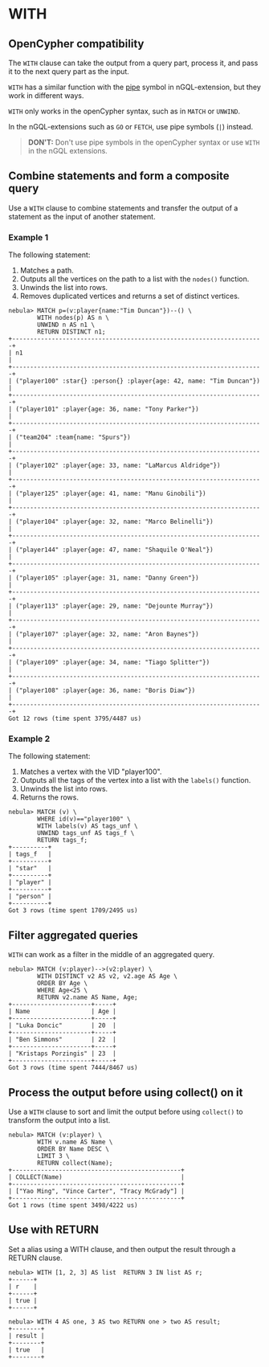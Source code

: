 # WITH

## OpenCypher compatibility

The `WITH` clause can take the output from a query part, process it, and pass it to the next query part as the input.

`WITH` has a similar function with the [pipe](../5.operators/4.pipe.md) symbol in nGQL-extension, but they work in different ways.

`WITH` only works in the openCypher syntax, such as in `MATCH` or `UNWIND`.

In the nGQL-extensions such as `GO` or `FETCH`, use pipe symbols (`|`) instead.

> **DON'T:** Don't use pipe symbols in the openCypher syntax or use `WITH` in the nGQL extensions.

## Combine statements and form a composite query

Use a `WITH` clause to combine statements and transfer the output of a statement as the input of another statement.

### Example 1

The following statement:

1. Matches a path.
2. Outputs all the vertices on the path to a list with the `nodes()` function.
3. Unwinds the list into rows.
4. Removes duplicated vertices and returns a set of distinct vertices.

```ngql
nebula> MATCH p=(v:player{name:"Tim Duncan"})--() \
        WITH nodes(p) AS n \
        UNWIND n AS n1 \
        RETURN DISTINCT n1;
+----------------------------------------------------------------------+
| n1                                                                   |
+----------------------------------------------------------------------+
| ("player100" :star{} :person{} :player{age: 42, name: "Tim Duncan"}) |
+----------------------------------------------------------------------+
| ("player101" :player{age: 36, name: "Tony Parker"})                  |
+----------------------------------------------------------------------+
| ("team204" :team{name: "Spurs"})                                     |
+----------------------------------------------------------------------+
| ("player102" :player{age: 33, name: "LaMarcus Aldridge"})            |
+----------------------------------------------------------------------+
| ("player125" :player{age: 41, name: "Manu Ginobili"})                |
+----------------------------------------------------------------------+
| ("player104" :player{age: 32, name: "Marco Belinelli"})              |
+----------------------------------------------------------------------+
| ("player144" :player{age: 47, name: "Shaquile O'Neal"})              |
+----------------------------------------------------------------------+
| ("player105" :player{age: 31, name: "Danny Green"})                  |
+----------------------------------------------------------------------+
| ("player113" :player{age: 29, name: "Dejounte Murray"})              |
+----------------------------------------------------------------------+
| ("player107" :player{age: 32, name: "Aron Baynes"})                  |
+----------------------------------------------------------------------+
| ("player109" :player{age: 34, name: "Tiago Splitter"})               |
+----------------------------------------------------------------------+
| ("player108" :player{age: 36, name: "Boris Diaw"})                   |
+----------------------------------------------------------------------+
Got 12 rows (time spent 3795/4487 us)
```

### Example 2

The following statement:

1. Matches a vertex with the VID "player100".
2. Outputs all the tags of the vertex into a list with the `labels()` function.
3. Unwinds the list into rows.
4. Returns the rows.

```ngql
nebula> MATCH (v) \
        WHERE id(v)=="player100" \
        WITH labels(v) AS tags_unf \
        UNWIND tags_unf AS tags_f \
        RETURN tags_f;
+----------+
| tags_f   |
+----------+
| "star"   |
+----------+
| "player" |
+----------+
| "person" |
+----------+
Got 3 rows (time spent 1709/2495 us)
```

## Filter aggregated queries

`WITH` can work as a filter in the middle of an aggregated query.

```ngql
nebula> MATCH (v:player)-->(v2:player) \
        WITH DISTINCT v2 AS v2, v2.age AS Age \
        ORDER BY Age \
        WHERE Age<25 \
        RETURN v2.name AS Name, Age;
+----------------------+-----+
| Name                 | Age |
+----------------------+-----+
| "Luka Doncic"        | 20  |
+----------------------+-----+
| "Ben Simmons"        | 22  |
+----------------------+-----+
| "Kristaps Porzingis" | 23  |
+----------------------+-----+
Got 3 rows (time spent 7444/8467 us)
```

## Process the output before using collect() on it

Use a `WITH` clause to sort and limit the output before using `collect()` to transform the output into a list.

```ngql
nebula> MATCH (v:player) \
        WITH v.name AS Name \
        ORDER BY Name DESC \
        LIMIT 3 \
        RETURN collect(Name);
+-----------------------------------------------+
| COLLECT(Name)                                 |
+-----------------------------------------------+
| ["Yao Ming", "Vince Carter", "Tracy McGrady"] |
+-----------------------------------------------+
Got 1 rows (time spent 3498/4222 us)
```

## Use with RETURN

Set a alias using a WITH clause, and then output the result through a RETURN clause.

```ngql
nebula> WITH [1, 2, 3] AS list  RETURN 3 IN list AS r;
+------+
| r    |
+------+
| true |
+------+

nebula> WITH 4 AS one, 3 AS two RETURN one > two AS result;
+--------+
| result |
+--------+
| true   |
+--------+
```
